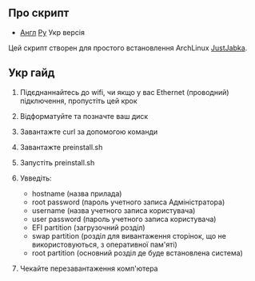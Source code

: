 ## Про скрипт

- [Англ](README.md) [Ру](ru.md) Укр версія

Цей скрипт створен для простого встановлення ArchLinux [JustJabka](https://github.com/JustJabka).

## Укр гайд
1. Підєднаннайтесь до wifi, чи якщо у вас Ethernet (проводний) підключення, пропустіть цей крок
2. Відформатуйте та позначте ваш диск
3. Завантажте curl за допомогою команди
4. Завантажте preinstall.sh

   
5. Запустіть preinstall.sh

  
6. Увведіть:
    - hostname (назва прилада)
    - root password (пароль учетного записа Адміністратора)
    - username (назва учетного записа користувача)
    - user password (пароль учетного записа користувача)
    - EFI partition (загрузочний розділ)
    - swap partition (розділ для вивантаження сторінок, що не використовуються, з оперативної пам'яті)
    - root partition (основний розділ де буде встановлена система)

7. Чекайте перезавантаження комп'ютера